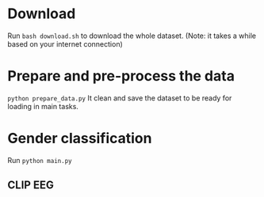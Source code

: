 # Download 
Run `bash download.sh` to download the whole dataset. (Note: it takes a while based on your internet connection)  

# Prepare and pre-process the data
`python prepare_data.py`
It clean and save the dataset to be ready for loading in main tasks.

# Gender classification
Run `python main.py` 

## CLIP EEG